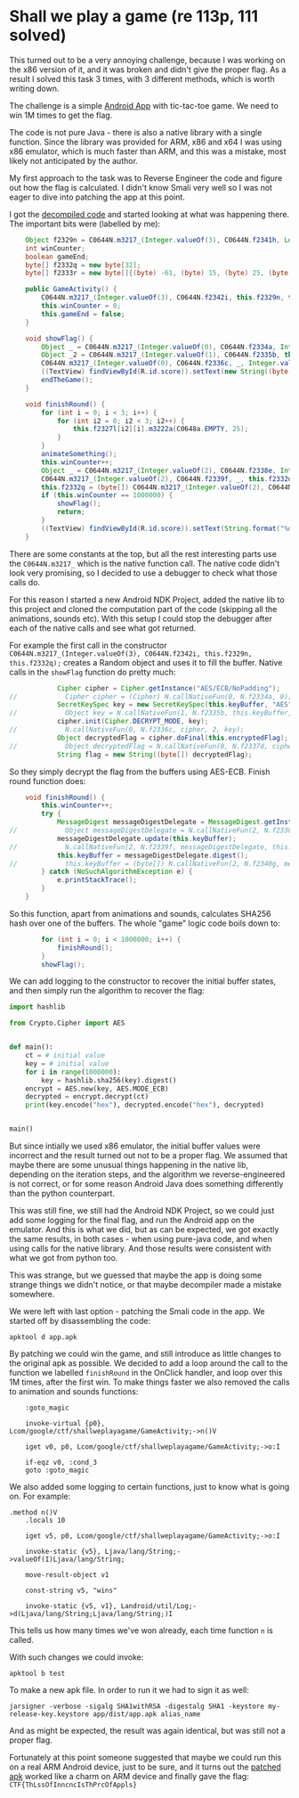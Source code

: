 # Shall we play a game (re 113p, 111 solved)

This turned out to be a very annoying challenge, because I was working on the x86 version of it, and it was broken and didn't give the proper flag.
As a result I solved this task 3 times, with 3 different methods, which is worth writing down.

The challenge is a simple [Android App](app.apk) with tic-tac-toe game.
We need to win 1M times to get the flag.

The code is not pure Java - there is also a native library with a single function.
Since the library was provided for ARM, x86 and x64 I was using x86 emulator, which is much faster than ARM, and this was a mistake, most likely not anticipated by the author.

My first approach to the task was to Reverse Engineer the code and figure out how the flag is calculated.
I didn't know Smali very well so I was not eager to dive into patching the app at this point.

I got the [decompiled code](app_source.zip) and started looking at what was happening there.
The important bits were (labelled by me):

```java
    Object f2329n = C0644N.m3217_(Integer.valueOf(3), C0644N.f2341h, Long.valueOf((((((((1416127776 + 1869507705) + 544696686) + 1852403303) + 544042870) + 1696622963) + 544108404) + 544501536) + 1886151033));
    int winCounter;
    boolean gameEnd;
    byte[] f2332q = new byte[32];
    byte[] f2333r = new byte[]{(byte) -61, (byte) 15, (byte) 25, (byte) -115, (byte) -46, (byte) -11, (byte) 65, (byte) -3, (byte) 34, (byte) 93, (byte) -39, (byte) 98, (byte) 123, (byte) 17, (byte) 42, (byte) -121, (byte) 60, (byte) 40, (byte) -60, (byte) -112, (byte) 77, (byte) 111, (byte) 34, (byte) 14, (byte) -31, (byte) -4, (byte) -7, (byte) 66, (byte) 116, (byte) 108, (byte) 114, (byte) -122};

    public GameActivity() {
        C0644N.m3217_(Integer.valueOf(3), C0644N.f2342i, this.f2329n, this.f2332q);
        this.winCounter = 0;
        this.gameEnd = false;
    }

    void showFlag() {
        Object _ = C0644N.m3217_(Integer.valueOf(0), C0644N.f2334a, Integer.valueOf(0));
        Object _2 = C0644N.m3217_(Integer.valueOf(1), C0644N.f2335b, this.f2332q, Integer.valueOf(1));
        C0644N.m3217_(Integer.valueOf(0), C0644N.f2336c, _, Integer.valueOf(2), _2);
        ((TextView) findViewById(R.id.score)).setText(new String((byte[]) C0644N.m3217_(Integer.valueOf(0), C0644N.f2337d, _, this.f2333r)));
        endTheGame();
    }

    void finishRound() {
        for (int i = 0; i < 3; i++) {
            for (int i2 = 0; i2 < 3; i2++) {
                this.f2327l[i2][i].m3222a(C0648a.EMPTY, 25);
            }
        }
        animateSomething();
        this.winCounter++;
        Object _ = C0644N.m3217_(Integer.valueOf(2), C0644N.f2338e, Integer.valueOf(2));
        C0644N.m3217_(Integer.valueOf(2), C0644N.f2339f, _, this.f2332q);
        this.f2332q = (byte[]) C0644N.m3217_(Integer.valueOf(2), C0644N.f2340g, _);
        if (this.winCounter == 1000000) {
            showFlag();
            return;
        }
        ((TextView) findViewById(R.id.score)).setText(String.format("%d / %d", new Object[]{Integer.valueOf(this.winCounter), Integer.valueOf(1000000)}));
    }
```

There are some constants at the top, but all the rest interesting parts use the `C0644N.m3217_` which is the native function call.
The native code didn't look very promising, so I decided to use a debugger to check what those calls do.

For this reason I started a new Android NDK Project, added the native lib to this project and cloned the computation part of the code (skipping all the animations, sounds etc).
With this setup I could stop the debugger after each of the native calls and see what got returned.

For example the first call in the constructor `C0644N.m3217_(Integer.valueOf(3), C0644N.f2342i, this.f2329n, this.f2332q);` creates a Random object and uses it to fill the buffer.
Native calls in the `showFlag` function do pretty much:

```java
            Cipher cipher = Cipher.getInstance("AES/ECB/NoPadding");
//            Cipher cipher = (Cipher) N.callNativeFun(0, N.f2334a, 0);
            SecretKeySpec key = new SecretKeySpec(this.keyBuffer, "AES");
//            Object key = N.callNativeFun(1, N.f2335b, this.keyBuffer, 1);
            cipher.init(Cipher.DECRYPT_MODE, key);
//            N.callNativeFun(0, N.f2336c, cipher, 2, key);
            Object decryptedFlag = cipher.doFinal(this.encryptedFlag);
//            Object decryptedFlag = N.callNativeFun(0, N.f2337d, cipher, this.encryptedFlag);
            String flag = new String((byte[]) decryptedFlag);
```

So they simply decrypt the flag from the buffers using AES-ECB.
Finish round function does:

```java
    void finishRound() {
        this.winCounter++;
        try {
            MessageDigest messageDigestDelegate = MessageDigest.getInstance("SHA-256");
//            Object messageDigestDelegate = N.callNativeFun(2, N.f2338e, 2);
            messageDigestDelegate.update(this.keyBuffer);
//            N.callNativeFun(2, N.f2339f, messageDigestDelegate, this.keyBuffer);
            this.keyBuffer = messageDigestDelegate.digest();
//            this.keyBuffer = (byte[]) N.callNativeFun(2, N.f2340g, messageDigestDelegate);
        } catch (NoSuchAlgorithmException e) {
            e.printStackTrace();
        }
    }
```

So this function, apart from animations and sounds, calculates SHA256 hash over one of the buffers.
The whole "game" logic code boils down to:

```java
        for (int i = 0; i < 1000000; i++) {
            finishRound();
        }
        showFlag();
```


We can add logging to the constructor to recover the initial buffer states, and then simply run the algorithm to recover the flag:

```python
import hashlib

from Crypto.Cipher import AES


def main():
    ct = # initial value
    key = # initial value
    for i in range(1000000):
        key = hashlib.sha256(key).digest()
    encrypt = AES.new(key, AES.MODE_ECB)
    decrypted = encrypt.decrypt(ct)
    print(key.encode("hex"), decrypted.encode("hex"), decrypted)


main()
```

But since intially we used x86 emulator, the initial buffer values were incorrect and the result turned out not to be a proper flag.
We assumed that maybe there are some unusual things happening in the native lib, depending on the iteration steps, and the algorithm we reverse-engineered is not correct, or for some reason Android Java does something differently than the python counterpart.

This was still fine, we still had the Android NDK Project, so we could just add some logging for the final flag, and run the Android app on the emulator.
And this is what we did, but as can be expected, we got exactly the same results, in both cases - when using pure-java code, and when using calls for the native library.
And those results were consistent with what we got from python too.

This was strange, but we guessed that maybe the app is doing some strange things we didn't notice, or that maybe decompiler made a mistake somewhere.

We were left with last option - patching the Smali code in the app.
We started off by disassembling the code:

```
apktool d app.apk
```

By patching we could win the game, and still introduce as little changes to the original apk as possible.
We decided to add a loop around the call to the function we labelled `finishRound` in the OnClick handler, and loop over this 1M times, after the first win.
To make things faster we also removed the calls to animation and sounds functions:

```
	:goto_magic
	
    invoke-virtual {p0}, Lcom/google/ctf/shallweplayagame/GameActivity;->n()V
	
	iget v0, p0, Lcom/google/ctf/shallweplayagame/GameActivity;->o:I
	
	if-eqz v0, :cond_3
	goto :goto_magic
```


We also added some logging to certain functions, just to know what is going on.
For example:

```
.method n()V
    .locals 10
    
    iget v5, p0, Lcom/google/ctf/shallweplayagame/GameActivity;->o:I

    invoke-static {v5}, Ljava/lang/String;->valueOf(I)Ljava/lang/String;

    move-result-object v1
    
    const-string v5, "wins"

    invoke-static {v5, v1}, Landroid/util/Log;->d(Ljava/lang/String;Ljava/lang/String;)I
```

This tells us how many times we've won already, each time function `n` is called.

With such changes we could invoke:

```
apktool b test
```

To make a new apk file.
In order to run it we had to sign it as well:

```
jarsigner -verbose -sigalg SHA1withRSA -digestalg SHA1 -keystore my-release-key.keystore app/dist/app.apk alias_name
```

And as might be expected, the result was again identical, but was still not a proper flag.

Fortunately at this point someone suggested that maybe we could run this on a real ARM Android device, just to be sure, and it turns out the [patched apk](app_patched.apk) worked like a charm on ARM device and finally gave the flag: `CTF{ThLssOfInncncIsThPrcOfAppls}`
